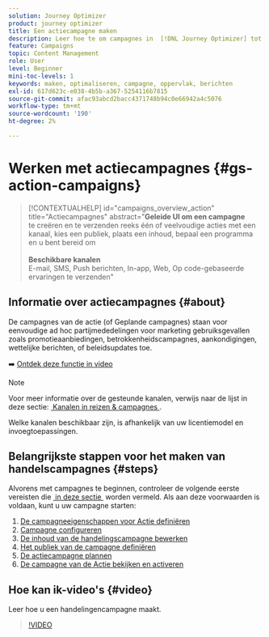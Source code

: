 ```yaml
---
solution: Journey Optimizer
product: journey optimizer
title: Een actiecampagne maken
description: Leer hoe te om campagnes in  [!DNL Journey Optimizer] tot stand te brengen.
feature: Campaigns
topic: Content Management
role: User
level: Beginner
mini-toc-levels: 1
keywords: maken, optimaliseren, campagne, oppervlak, berichten
exl-id: 617d623c-e038-4b5b-a367-5254116b7815
source-git-commit: afac93abcd2bacc4371748b94c0e66942a4c5076
workflow-type: tm+mt
source-wordcount: '190'
ht-degree: 2%

---
```



# Werken met actiecampagnes {#gs-action-campaigns}

>[!CONTEXTUALHELP]
>id="campaigns_overview_action"
>title="Actiecampagnes"
>abstract="**Geleide UI om een campagne**<br/> te creëren en te verzenden reeks één of veelvoudige acties met een kanaal, kies een publiek, plaats een inhoud, bepaal een programma en u bent bereid om <br/><br/>**Beschikbare kanalen**<br/> E-mail, SMS, Push berichten, In-app, Web, Op code-gebaseerde ervaringen te verzenden"

## Informatie over actiecampagnes {#about}

De campagnes van de actie (of Geplande campagnes) staan voor eenvoudige ad hoc partijmededelingen voor marketing gebruiksgevallen zoals promotieaanbiedingen, betrokkenheidscampagnes, aankondigingen, wettelijke berichten, of beleidsupdates toe.

➡️ [Ontdek deze functie in video](#video)


>[!NOTE]
>
>Voor meer informatie over de gesteunde kanalen, verwijs naar de lijst in deze sectie: [&#x200B; Kanalen in reizen &amp; campagnes &#x200B;](../channels/gs-channels.md#channels).
>
>Welke kanalen beschikbaar zijn, is afhankelijk van uw licentiemodel en invoegtoepassingen.

## Belangrijkste stappen voor het maken van handelscampagnes {#steps}

Alvorens met campagnes te beginnen, controleer de volgende eerste vereisten die [&#x200B; in deze sectie &#x200B;](get-started-with-campaigns.md#permissions) worden vermeld. Als aan deze voorwaarden is voldaan, kunt u uw campagne starten:

1. [De campagneeigenschappen voor Actie definiëren](campaign-properties.md)
1. [Campagne configureren](campaign-action.md)
1. [De inhoud van de handelingscampagne bewerken](campaign-content.md)
1. [Het publiek van de campagne definiëren](campaign-audience.md)
1. [De actiecampagne plannen](campaign-schedule.md)
1. [De campagne van de Actie bekijken en activeren](review-activate-campaign.md)

## Hoe kan ik-video&#39;s {#video}

Leer hoe u een handelingencampagne maakt.

>[!VIDEO](https://video.tv.adobe.com/v/346680?quality=12)
